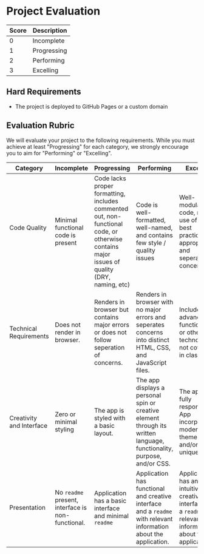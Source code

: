 # Project Evaluation

| Score | Description |
| --- | --- |
| 0 | Incomplete |
| 1 | Progressing |
| 2 | Performing |
| 3 | Excelling |

## Hard Requirements

- The project is deployed to GitHub Pages or a custom domain

## Evaluation Rubric

We will evaluate your project to the following requirements. While you must achieve at least
"Progressing" for each category, we strongly encourage you to aim for "Performing" or "Excelling".

| Category                        | Incomplete                               | Progressing                              | Performing                               | Excelling                                |
| ------------------------------- | ---------------------------------------- | ---------------------------------------- | ---------------------------------------- | ---------------------------------------- |
| Code Quality                    | Minimal functional code is present       | Code lacks proper formatting, includes commented out, non-functional code, or otherwise contains major issues of quality (DRY, naming, etc) | Code is well-formatted, well-named, and contains few style / quality issues | Well-modularized code, makes use of JS best practices appropriately, and seperates concerns |
| Technical Requirements          | Does not render in browser. | Renders in browser but contains major errors or does not follow seperation of concerns. | Renders in browser with no major errors and seperates concerns into distinct HTML, CSS, and JavaScript files. | Includes advanced functionality or other technology not covered in class |
| Creativity and Interface        | Zero or minimal styling | The app is styled with a basic layout. | The app displays a personal spin or creative element through its written language, functionality, purpose, and/or CSS.| The app is fully responsive. App incorporates modern UI themes, and/or adds unique flair. |
| Presentation    | No `readme` present, interface is non-functional. | Application has a basic interface and minimal `readme` | Application has functional and creative interface and a `readme` with relevant information about the application. | Application has an intuitive and creative interface and a `readme` with relevant information about the application.  |
